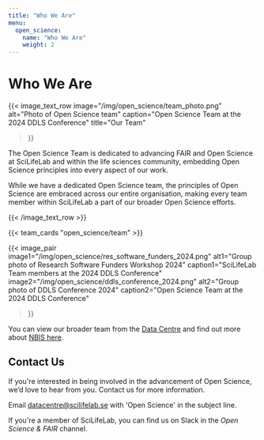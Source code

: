 ```yaml
---
title: "Who We Are"
menu:
  open_science:
    name: "Who We Are"
    weight: 2
---
```


# Who We Are

{{< image_text_row
  image="/img/open_science/team_photo.png"
  alt="Photo of Open Science team"
  caption="Open Science Team at the 2024 DDLS Conference"
  title="Our Team"
>}}

The Open Science Team is dedicated to advancing FAIR and Open Science at SciLifeLab and within the life sciences
community, embedding Open Science principles into every aspect of our work.

While we have a dedicated Open Science team, the principles of Open Science are embraced across our entire organisation,
making every team member within SciLifeLab a part of our broader Open Science efforts.

{{< /image_text_row  >}}

<!-- To edit the team, change the data in data/open_science/team.json -->

{{< team_cards "open_science/team" >}}

{{< image_pair
  image1="/img/open_science/res_software_funders_2024.png"
  alt1="Group photo of Research Software Funders Workshop 2024"
  caption1="SciLifeLab Team members at the 2024 DDLS Conference"
  image2="/img/open_science/ddls_conference_2024.png"
  alt2="Group photo of DDLS Conference 2024"
  caption2="Open Science Team at the 2024 DDLS Conference"
>}}

You can view our broader team from the [Data Centre](https://www.scilifelab.se/contact/data-center/) and find out more
about [NBIS here](https://nbis.se/).

## Contact Us

If you're interested in being involved in the advancement of Open Science, we’d love to hear from you.
Contact us for more information.

Email [datacentre@scilifelab.se](mailto:datacentre@scilifelab.se) with 'Open Science' in the subject line.

If you're a member of SciLifeLab, you can find us on Slack in the _Open Science & FAIR_ channel.
